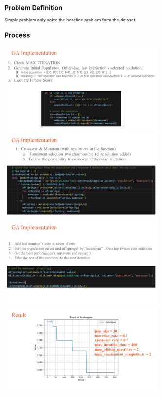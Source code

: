 ## Problem Definition
Simple problem only solve the baseline problem form the dataset

## Process
![alt text](image.png)
![alt text](image-1.png)
![alt text](image-2.png)
![alt text](image-3.png)